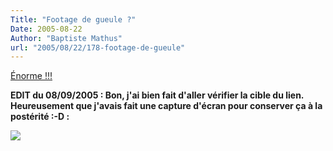 ```yaml
---
Title: "Footage de gueule ?"
Date: 2005-08-22
Author: "Baptiste Mathus"
url: "2005/08/22/178-footage-de-gueule"
---
```




[Énorme !!!](http://actualite.free.fr/actu.pl?doc=insolite/3_2005-08-22T111340Z_01_CHE233078_RTRIDST_0_OFROE-BELGIQUE-FOOTBALL-DEFAITE-20050822.XML)

**EDIT du 08/09/2005 : Bon, j'ai bien fait d'aller vérifier la cible du
lien. Heureusement que j'avais fait une capture d'écran pour conserver
ça à la postérité :-D :**

![](/dotclear/images/foot-50a1.png)

